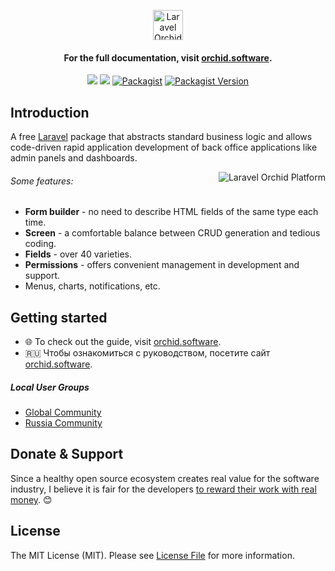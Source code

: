 <p align="center"> <a href="https://orchid.software/"><img src="https://orchid.software/assets/img/logo-laravel-style.svg" alt="Laravel Orchid" height="48"></a></p>


<h4 align="center">For the full documentation, visit <a href="http://orchid.software">orchid.software</a>.</h4>

<p align="center">
<a href="https://github.com/orchidsoftware/platform/actions"><img src="https://github.com/orchidsoftware/platform/workflows/Tests/badge.svg"></a>
<a href="https://codecov.io/gh/orchidsoftware/platform"><img src="https://codecov.io/gh/orchidsoftware/platform/branch/master/graph/badge.svg" /></a>
<a href="https://packagist.org/packages/orchid/platform"><img alt="Packagist" src="https://img.shields.io/packagist/dt/orchid/platform.svg"></a>
<a href="https://packagist.org/packages/orchid/platform"><img alt="Packagist Version" src="https://img.shields.io/packagist/v/orchid/platform.svg"></a>
</p>

## Introduction

A free [Laravel](https://laravel.com) package that abstracts standard business logic and allows code-driven rapid application development of back office applications like admin panels and dashboards.

<a href="https://raw.githubusercontent.com/orchidsoftware/platform/master/.github/IMAGES/promo-full.png">
<img src="https://raw.githubusercontent.com/orchidsoftware/platform/master/.github/IMAGES/promo-slim.png" alt="Laravel Orchid Platform" align="right" />
</a>


###### Some features:

- **Form builder** - no need to describe HTML fields of the same type each time.
- **Screen** - a comfortable balance between CRUD generation and tedious coding.
- **Fields** - over 40 varieties.
- **Permissions** - offers convenient management in development and support.
- Menus, charts, notifications, etc.
 
 ## Getting started

* :globe_with_meridians: To check out the guide, visit [orchid.software](https://orchid.software/en/docs). 
* :ru: Чтобы ознакомиться с руководством, посетите сайт [orchid.software](https://orchid.software/ru/docs).

##### Local User Groups

* [Global Community](https://t.me/orchid_community)
* [Russia Community](https://t.me/orchid_russian_community)

## Donate & Support

Since a healthy open source ecosystem creates real value for the software industry, 
I believe it is fair for the developers [to reward their work with real money](https://www.paypal.me/tabuna/10usd). &#x1F60A;


## License

The MIT License (MIT). Please see [License File](LICENSE) for more information.
